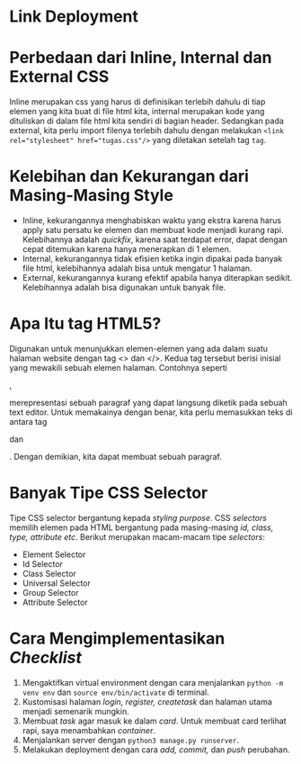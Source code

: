 # Link Deployment


# Perbedaan dari Inline, Internal dan External CSS
Inline merupakan css yang harus di definisikan terlebih dahulu di tiap elemen yang kita buat di file html kita, internal merupakan kode yang dituliskan di dalam file html kita sendiri di bagian header. Sedangkan pada external, kita perlu import filenya terlebih dahulu dengan melakukan ```<link rel="stylesheet" href="tugas.css"/>``` yang diletakan setelah tag ```tag```.

# Kelebihan dan Kekurangan dari Masing-Masing Style
- Inline, kekurangannya menghabiskan waktu yang ekstra karena harus apply satu persatu ke elemen dan membuat kode menjadi kurang rapi. Kelebihannya adalah _quickfix_, karena saat terdapat error, dapat dengan cepat ditemukan karena hanya menerapkan di 1 elemen.
- Internal, kekurangannya tidak efisien ketika ingin dipakai pada banyak file html, kelebihannya adalah bisa untuk mengatur 1 halaman.
- External, kekurangannya kurang efektif apabila hanya diterapkan sedikit. Kelebihannya adalah bisa digunakan untuk banyak file.

# Apa Itu tag HTML5?
Digunakan untuk menunjukkan elemen-elemen yang ada dalam suatu halaman website dengan tag <> dan </>. Kedua tag tersebut berisi inisial yang mewakili sebuah elemen halaman. Contohnya seperti <p>, <p> merepresentasi sebuah paragraf yang dapat langsung diketik pada sebuah text editor. Untuk memakainya dengan benar, kita perlu memasukkan teks di antara tag <p> dan </p>. Dengan demikian, kita dapat membuat sebuah paragraf.

# Banyak Tipe CSS Selector
Tipe CSS selector bergantung kepada _styling purpose_. CSS _selectors_ memilih elemen pada HTML bergantung pada masing-masing _id, class, type, attribute etc_.
Berikut merupakan macam-macam tipe _selectors_:
- Element Selector
- Id Selector
- Class Selector
- Universal Selector
- Group Selector
- Attribute Selector

# Cara Mengimplementasikan _Checklist_
1. Mengaktifkan virtual environment dengan cara menjalankan ```python -m venv env``` dan ```source env/bin/activate``` di terminal.
2. Kustomisasi halaman _login, register, createtask_ dan halaman utama menjadi semenarik mungkin. 
3. Membuat _task_ agar masuk ke dalam _card_. Untuk membuat card terlihat rapi, saya menambahkan _container_.
4. Menjalankan server dengan ```python3 manage.py runserver```.
5. Melakukan deployment dengan cara _add, commit,_ dan _push_ perubahan.